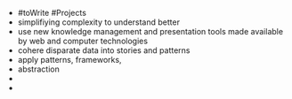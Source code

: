 - #toWrite #Projects
- simplifiying complexity to understand better
- use new knowledge management and presentation tools made available by web and computer technologies
- cohere disparate data into stories and patterns
- apply patterns, frameworks,
- abstraction
-
-